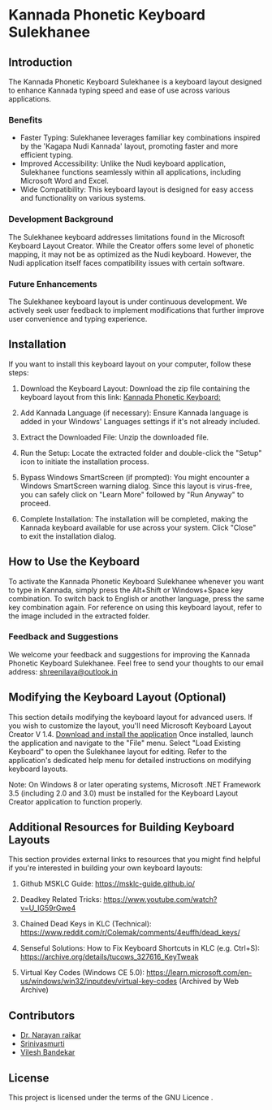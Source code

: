 # Kannada Phonetic Keyboard Sulekhanee

## Introduction

The Kannada Phonetic Keyboard Sulekhanee is a keyboard layout designed to enhance
Kannada typing speed and ease of use across various applications.

### Benefits

* Faster Typing:
Sulekhanee leverages familiar key combinations inspired by the 'Kagapa Nudi Kannada' layout, promoting faster and more efficient typing.
* Improved Accessibility:
Unlike the Nudi keyboard application, Sulekhanee functions seamlessly within all applications, including Microsoft Word and Excel.
* Wide Compatibility:
This keyboard layout is designed for easy access and functionality on various systems.
### Development Background
The Sulekhanee keyboard addresses limitations found in the Microsoft Keyboard Layout Creator.
While the Creator offers some level of phonetic mapping, it may not be as optimized as the Nudi keyboard.
However, the Nudi application itself faces compatibility issues with certain software.
### Future Enhancements
The Sulekhanee keyboard layout is under continuous development. We actively seek user feedback to implement modifications that further improve user convenience and typing experience.

## Installation

If you want to install this keyboard layout on your computer, follow these steps:

1. Download the Keyboard Layout: Download the zip file containing the keyboard layout from this link:
[Kannada Phonetic Keyboard:](https://github.com/narayan-b-raikar/Kannada-Phonetic-Keyboard-Sulekhanee/releases/download/V1.0.0/kannadaSulekhanee.V.1.0.Zip)

2. Add Kannada Language (if necessary): Ensure Kannada language is added in your Windows' Languages settings if it's not already included.

3. Extract the Downloaded File: Unzip the downloaded file.

4. Run the Setup: Locate the extracted folder and double-click the "Setup" icon to initiate the installation process.

5. Bypass Windows SmartScreen (if prompted): You might encounter a Windows SmartScreen warning dialog. Since this layout is virus-free, you can safely click on "Learn More" followed by "Run Anyway" to proceed.

6. Complete Installation: The installation will be completed, making the Kannada keyboard available for use across your system. Click "Close" to exit the installation dialog.

## How to Use the Keyboard

To activate the Kannada Phonetic Keyboard Sulekhanee whenever you want to type in Kannada, simply press the Alt+Shift or Windows+Space key combination. To switch back to English or another language, press the same key combination again.
For reference on using this keyboard layout, refer to the image included in the extracted folder.
### Feedback and Suggestions
We welcome your feedback and suggestions for improving the Kannada Phonetic Keyboard Sulekhanee. 
Feel free to send your thoughts to our email address: [shreenilaya@outlook.in](shreenilaya@outlook.in)
## Modifying the Keyboard Layout (Optional)
This section details modifying the keyboard layout for advanced users. 
If you wish to customize the layout, you'll need Microsoft Keyboard Layout Creator V 1.4.
[Download and install the application](https://www.microsoft.com/en-us/download/details.aspx?id=102134)
Once installed, launch the application and navigate to the "File" menu. Select "Load Existing Keyboard" to open the Sulekhanee layout for editing. Refer to the application's dedicated help menu for detailed instructions on modifying keyboard layouts.

Note: On Windows 8 or later operating systems, Microsoft .NET Framework 3.5 (including 2.0 and 3.0) must be installed for the Keyboard Layout Creator application to function properly.

## Additional Resources for Building Keyboard Layouts

This section provides external links to resources that you might find helpful if you're interested in building your own keyboard layouts:

1. Github MSKLC Guide: https://msklc-guide.github.io/

2. Deadkey Related Tricks: https://www.youtube.com/watch?v=U_IG59rGwe4

3. Chained Dead Keys in KLC (Technical): https://www.reddit.com/r/Colemak/comments/4euffh/dead_keys/

4. Senseful Solutions: How to Fix Keyboard Shortcuts in KLC (e.g. Ctrl+S): https://archive.org/details/tucows_327616_KeyTweak

5. Virtual Key Codes (Windows CE 5.0): https://learn.microsoft.com/en-us/windows/win32/inputdev/virtual-key-codes (Archived by Web Archive)
 ## Contributors

* [Dr. Narayan raikar](narayan-b-raikar)
* [Srinivasmurti](smbgsrini)
* [Vilesh Bandekar](VileshBandekar)

## License

This project is licensed under the terms of the GNU Licence . 

